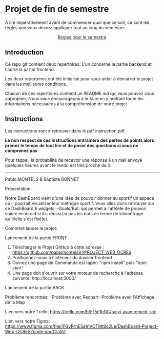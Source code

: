# Projet de fin de semestre

A lire impérativement avant de commencer quoi que ce soit, ce sont les règles que vous devrez appliquer tout au long du semestre:

<p align="center">
 <a href="https://gitlab.com/Adrien_Kourganoff/instructions_web_ocres_ing4/-/blob/master/README.md">Règles pour le semestre</a>
</p>

## Introduction

Ce repo git contient deux repertoires. L'un concerne la partie backend et l'autre la partie frontend.

Les deux repertoires ont été initialisé pour vous aider à démarrer le projet dans les meilleures conditions.

Chacun de ces repertoires contient un README.md qui vous pouvez vous approprier. Nous vous encourageons à le faire en y mettant toute les informations nécessaires à la compréhension de votre projet

## Instructions

Les instructions sont à retrouver dans le pdf instruction.pdf.

**Le non respect de ces instructions entraînera des pertes de points alors prenez le temps de tout lire et de poser des questions si vous ne comprenez pas**

Pour rappel, la probabilité de recevoir une réponse à un mail envoyé quelques heures avant le rendu est très proche de 0.


---------------------------------------------------------------------------------------------------------------------------------------------------------------------------------------------------------------------------------------------------------------------------------------------------
Pablo MONTELS & Baptiste BONNET

Présentation:

Notre DashBoard vient d'une idée de pouvoir donner au sportif un espace où il pourrait visualiser leur métrique sportif.
Vous allez donc retrouver sur ce DashBoard 6 widgets:
-Goals/But: qui permet à l'athlète de pouvoir suivre en direct si il a réussi ou pas les buts en terme de kilométrage qu'il/elle s'est fixé(e).

Comment lancer le projet: 

Lancement de la partie FRONT

1. Télécharger le Projet GitHub à cette adresse : https://github.com/pablomontels81/PROJECT_WEB_OCRES
2. Positionnez-vous à l'intérieur du dossier frontend
3. Ouvrez une page de Commande est taper: "npm install" puis "npm start"
4. Une page doit s'ouvrir sur votre moteur de recherche à l'adresse suivante: http://localhost:3000/

 Lancement de la partie BACK


Problème rencontrés:
-Problème avec Rechart
-Problème avec l'Affichage de la Map 

Lien vers notre Trello:
https://trello.com/b/F15e1bNC/suivi-avancement-site

Lien vers notre Figma: 
https://www.figma.com/file/IFGyRrnESa1nVOTMt8o2Le/DashBoard-Porject-Web-OCRES?node-id=0%3A1

